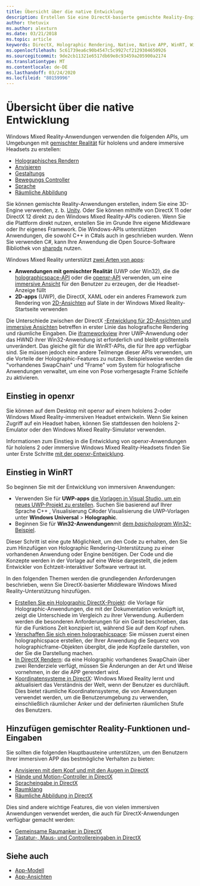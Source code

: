 ```yaml
---
title: Übersicht über die native Entwicklung
description: Erstellen Sie eine DirectX-basierte gemischte Reality-Engine, indem Sie die Windows Mixed Reality-APIs direkt verwenden.
author: thetuvix
ms.author: alexturn
ms.date: 03/21/2018
ms.topic: article
keywords: DirectX, Holographic Rendering, Native, Native APP, WinRT, WinRT-APP, Plattform-APIs, benutzerdefinierte Engine, Middleware
ms.openlocfilehash: 5c61739ea6c90b4547c5c9927cf2129304650926
ms.sourcegitcommit: 9de2cb11321e6517db69e8c93459a205900a2174
ms.translationtype: MT
ms.contentlocale: de-DE
ms.lasthandoff: 03/24/2020
ms.locfileid: "80159996"
---
```

# <a name="native-development-overview"></a>Übersicht über die native Entwicklung

Windows Mixed Reality-Anwendungen verwenden die folgenden APIs, um Umgebungen mit [gemischter Realität](mixed-reality.md) für hololens und andere immersive Headsets zu erstellen:

 - [Holographisches Rendern](rendering.md)
 - [Anvisieren](gaze-and-commit.md)
 - [Gestaltungs](gaze-and-commit.md#composite-gestures)
 - [Bewegungs Controller](motion-controllers.md)
 - [Sprache](voice-input.md)
 - [Räumliche Abbildung](spatial-mapping.md)

Sie können gemischte Reality-Anwendungen erstellen, indem Sie eine 3D-Engine verwenden, z. b. [Unity](unity-development-overview.md). Oder Sie können mithilfe von DirectX 11 oder DirectX 12 direkt zu den Windows Mixed Reality-APIs codieren. Wenn Sie die Plattform direkt nutzen, erstellen Sie im Grunde Ihre eigene Middleware oder Ihr eigenes Framework. Die Windows-APIs unterstützen Anwendungen, die sowohl C++ in C#als auch in geschrieben wurden. Wenn Sie verwenden C#, kann Ihre Anwendung die Open Source-Software Bibliothek von [sharpdx](https://sharpdx.org/) nutzen.

Windows Mixed Reality unterstützt [zwei Arten von apps](app-views.md):
* **Anwendungen mit gemischter Realität** (UWP oder Win32), die die [holographicspace-API](getting-a-holographicspace.md) oder die [openxr-API](openxr.md) verwenden, um eine [immersive Ansicht](app-views.md) für den Benutzer zu erzeugen, der die Headset-Anzeige füllt
* **2D-apps** (UWP), die DirectX, XAML oder ein anderes Framework zum Rendering von [2D-Ansichten](app-views.md#2d-views) auf Slate in der Windows Mixed Reality-Startseite verwenden

Die Unterschiede zwischen der DirectX [-Entwicklung für 2D-Ansichten und immersive Ansichten](app-views.md) betreffen in erster Linie das holografische Rendering und räumliche Eingaben. Die [iframeworkview](https://msdn.microsoft.com/library/windows/apps/windows.applicationmodel.core.iframeworkview.aspx) ihrer UWP-Anwendung oder das HWND ihrer Win32-Anwendung ist erforderlich und bleibt größtenteils unverändert. Das gleiche gilt für die WinRT-APIs, die für Ihre app verfügbar sind. Sie müssen jedoch eine andere Teilmenge dieser APIs verwenden, um die Vorteile der Holographic-Features zu nutzen. Beispielsweise werden die "vorhandenes SwapChain" und "Frame" vom System für holografische Anwendungen verwaltet, um eine von Pose vorhergesagte Frame Schleife zu aktivieren.

## <a name="get-started-with-openxr"></a>Einstieg in openxr

Sie können auf dem Desktop mit openxr auf einem hololens 2-oder Windows Mixed Reality-immersiven Headset entwickeln.  Wenn Sie keinen Zugriff auf ein Headset haben, können Sie stattdessen den hololens 2-Emulator oder den Windows Mixed Reality-Simulator verwenden.

Informationen zum Einstieg in die Entwicklung von openxr-Anwendungen für hololens 2 oder immersive Windows Mixed Reality-Headsets finden Sie unter Erste Schritte [mit der openxr-Entwicklung](openxr-getting-started.md).

## <a name="get-started-with-winrt"></a>Einstieg in WinRT

So beginnen Sie mit der Entwicklung von immersiven Anwendungen:
* Verwenden Sie für **UWP-apps** [die Vorlagen in Visual Studio, um ein neues UWP-Projekt zu erstellen](creating-a-holographic-directx-project.md). Suchen Sie basierend auf Ihrer Sprache C++ , Visualisierung C#oder Visualisierung die UWP-Vorlagen unter **Windows Universal** > **Holographic**.
* Beginnen Sie für **Win32-Anwendungen**mit [dem *basichologram* Win32-Beispiel](creating-a-holographic-directx-project.md#creating-a-win32-project).

Dieser Schritt ist eine gute Möglichkeit, um den Code zu erhalten, den Sie zum Hinzufügen von Holographic Rendering-Unterstützung zu einer vorhandenen Anwendung oder Engine benötigen. Der Code und die Konzepte werden in der Vorlage auf eine Weise dargestellt, die jedem Entwickler von Echtzeit-interaktiver Software vertraut ist.

In den folgenden Themen werden die grundlegenden Anforderungen beschrieben, wenn Sie DirectX-basierter Middleware Windows Mixed Reality-Unterstützung hinzufügen.

* [Erstellen Sie ein Holographic DirectX-Projekt](creating-a-holographic-directx-project.md): die Vorlage für Holographic-Anwendungen, die mit der Dokumentation verknüpft ist, zeigt die Unterschiede im Vergleich zu ihrer Verwendung. Außerdem werden die besonderen Anforderungen für ein Gerät beschrieben, das für die Funktions Zeit konzipiert ist, während Sie auf dem Kopf ruhen.
* [Verschaffen Sie sich einen holographicspace](getting-a-holographicspace.md): Sie müssen zuerst einen holographicspace erstellen, der Ihrer Anwendung die Sequenz von holographicframe-Objekten übergibt, die jede Kopfzeile darstellen, von der Sie die Darstellung machen.
* [In DirectX Rendern](rendering-in-directx.md): da eine Holographic vorhandenes SwapChain über zwei Renderziele verfügt, müssen Sie Änderungen an der Art und Weise vornehmen, in der die APP gerendert wird.
* [Koordinatensysteme in DirectX](coordinate-systems-in-directx.md): Windows Mixed Reality lernt und aktualisiert das Verständnis der Welt, wenn der Benutzer es durchläuft. Dies bietet räumliche Koordinatensysteme, die von Anwendungen verwendet werden, um die Benutzerumgebung zu verwenden, einschließlich räumlicher Anker und der definierten räumlichen Stufe des Benutzers.

## <a name="add-mixed-reality-capabilities-and-inputs"></a>Hinzufügen gemischter Reality-Funktionen und-Eingaben

Sie sollten die folgenden Hauptbausteine unterstützen, um den Benutzern Ihrer immersiven APP das bestmögliche Verhalten zu bieten:

* [Anvisieren mit dem Kopf und mit den Augen in DirectX](gaze-in-directx.md)
* [Hände und Motion-Controller in DirectX](hands-and-motion-controllers-in-directx.md)
* [Spracheingabe in DirectX](voice-input-in-directx.md)
* [Raumklang](https://docs.microsoft.com/windows/win32/coreaudio/spatial-sound)
* [Räumliche Abbildung in DirectX](spatial-mapping-in-directx.md)

Dies sind andere wichtige Features, die von vielen immersiven Anwendungen verwendet werden, die auch für DirectX-Anwendungen verfügbar gemacht werden:

* [Gemeinsame Raumanker in DirectX](shared-spatial-anchors-in-directx.md)
* [Tastatur-, Maus- und Controllereingaben in DirectX](keyboard-mouse-and-controller-input-in-directx.md)

## <a name="see-also"></a>Siehe auch
* [App-Modell](app-model.md)
* [App-Ansichten](app-views.md)
